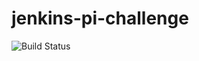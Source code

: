 # jenkins-pi-challenge
![Build Status](http://ec2-54-196-184-251.compute-1.amazonaws.com/buildStatus/icon?job=pi-challenge)
